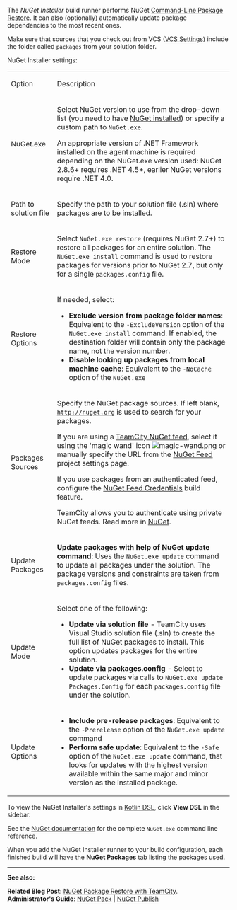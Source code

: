 [//]: # (title: NuGet Installer)
[//]: # (auxiliary-id: NuGet Installer)

The _NuGet Installer_ build runner performs NuGet [Command-Line Package Restore](http://docs.nuget.org/docs/reference/package-restore#Command-Line_Package_Restore). It can also (optionally) automatically update package dependencies to the most recent ones.

<include src="nuget.md" include-id="nuget-OS"/>

<note>

Make sure that sources that you check out from VCS ([VCS Settings](configuring-vcs-settings.md)) include the folder called `packages` from your solution folder.
</note>

NuGet Installer settings:

<table><tr>

<td>

Option


</td>

<td>

Description


</td></tr><tr>

<td>

NuGet.exe


</td>

<td>

Select NuGet version to use from the drop\-down list (you need to have [NuGet installed](nuget.md)) or specify a custom path to `NuGet.exe`.

<note>

An appropriate version of .NET Framework installed on the agent machine is required depending on the NuGet.exe version used: NuGet 2.8.6\+ requires .NET 4.5\+, earlier NuGet versions require .NET 4.0.
</note>


</td></tr><tr>

<td>

Path to solution file


</td>

<td>

Specify the path to your solution file (.sln) where packages are to be installed.


</td></tr><tr>

<td>

Restore Mode


</td>

<td>

Select `NuGet.exe restore` (requires NuGet 2.7\+) to restore all packages for an entire solution. The `NuGet.exe install` command is used to restore packages for versions prior to NuGet 2.7, but only for a single `packages.config` file.


</td></tr><tr>

<td>

Restore Options


</td>

<td>

If needed, select:

* __Exclude version from package folder names__: Equivalent to the `-ExcludeVersion` option of the `NuGet.exe install` command. If enabled, the destination folder will contain only the package name, not the version number.
* __Disable looking up packages from local machine cache__: Equivalent to the `-NoCache` option of the `NuGet.exe `


</td></tr><tr>

<td>

Packages Sources


</td>

<td>

Specify the NuGet package sources. If left blank, [`http://nuget.org`](http://nuget.org/) is used to search for your packages.

If you are using a [TeamCity NuGet feed](using-teamcity-as-nuget-feed.md), select it using the 'magic wand' icon ![magic-wand.png](magic-wand.png) or manually specify the URL from the [NuGet Feed](using-teamcity-as-nuget-feed.md) project settings page. 

If you use packages from an authenticated feed, configure the [NuGet Feed Credentials](nuget-feed-credentials.md) build feature.   

TeamCity allows you to authenticate using private NuGet feeds. Read more in [NuGet](nuget.md#Authentication+in+private+NuGet+Feeds).


</td></tr><tr>

<td>

Update Packages


</td>

<td>

__Update packages with help of NuGet update command__: Uses the `NuGet.exe update` command to update all packages under the solution. The package versions and constraints are taken from `packages.config` files.


</td></tr><tr>

<td>

Update Mode


</td>

<td>

Select one of the following:

* __Update via solution file__ \- TeamCity uses Visual Studio solution file (.sln) to create the full list of NuGet packages to install. This option updates packages for the entire solution.
* __Update via packages.config__ \- Select to update packages via calls to `NuGet.exe update Packages.Config` for each `packages.config` file under the solution.


</td></tr><tr>

<td>

Update Options


</td>

<td>

* __Include pre-release packages__: Equivalent to the `-Prerelease` option of the `NuGet.exe update` command
* __Perform safe update__: Equivalent to the `-Safe` option of the `NuGet.exe update` command, that looks for updates with the highest version available within the same major and minor version as the installed package.

</td></tr></table>

<tip>

To view the NuGet Installer's settings in [Kotlin DSL](kotlin-dsl.md), click __View DSL__ in the sidebar.

</tip>

See the [NuGet documentation](http://docs.nuget.org/docs/reference/command-line-reference) for the complete `NuGet.exe` command line reference.

When you add the NuGet Installer runner to your build configuration, each finished build will have the __NuGet Packages__ tab listing the packages used.

 __  __

__See also:__

__Related Blog Post__: [NuGet Package Restore with TeamCity](http://blog.jetbrains.com/teamcity/2013/08/nuget-package-restore-with-teamcity/).  
__Administrator's Guide__: [NuGet Pack](nuget-pack.md) | [NuGet Publish](nuget-publish.md)

